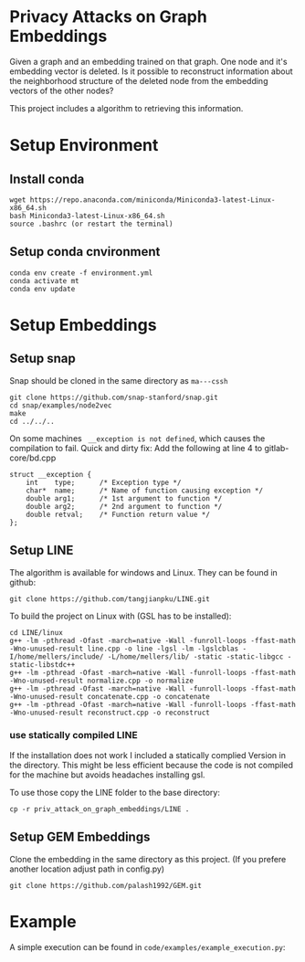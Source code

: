 # Privacy Attacks on Graph Embeddings
Given a graph and an embedding trained on that graph. One node and it's embedding vector is deleted. Is it possible to 
reconstruct information about the neighborhood structure of the deleted node from the embedding vectors of the other 
nodes?

This project includes a algorithm to retrieving this information.

# Setup Environment
## Install conda
```
wget https://repo.anaconda.com/miniconda/Miniconda3-latest-Linux-x86_64.sh
bash Miniconda3-latest-Linux-x86_64.sh
source .bashrc (or restart the terminal)
```
## Setup conda cnvironment
```
conda env create -f environment.yml
conda activate mt
conda env update
```
# Setup Embeddings
## Setup snap
Snap should be cloned in the same directory as `ma---cssh`
```
git clone https://github.com/snap-stanford/snap.git
cd snap/examples/node2vec
make
cd ../../..
```
On some machines ` __exception is not defined`, which causes the compilation to fail.
Quick and dirty fix: Add the following at line 4 to gitlab-core/bd.cpp

```
struct __exception {
    int    type;      /* Exception type */    
    char*  name;      /* Name of function causing exception */
    double arg1;      /* 1st argument to function */
    double arg2;      /* 2nd argument to function */
    double retval;    /* Function return value */
};
```

## Setup LINE

The algorithm is available for windows and Linux. They can be found in github:
```
git clone https://github.com/tangjianpku/LINE.git
```

To build the project on Linux with (GSL has to be installed):
```
cd LINE/linux
g++ -lm -pthread -Ofast -march=native -Wall -funroll-loops -ffast-math -Wno-unused-result line.cpp -o line -lgsl -lm -lgslcblas -I/home/mellers/include/ -L/home/mellers/lib/ -static -static-libgcc -static-libstdc++
g++ -lm -pthread -Ofast -march=native -Wall -funroll-loops -ffast-math -Wno-unused-result normalize.cpp -o normalize
g++ -lm -pthread -Ofast -march=native -Wall -funroll-loops -ffast-math -Wno-unused-result concatenate.cpp -o concatenate
g++ -lm -pthread -Ofast -march=native -Wall -funroll-loops -ffast-math -Wno-unused-result reconstruct.cpp -o reconstruct
```

### use statically compiled LINE
If the installation does not work I included a statically complied Version in the directory. This might be less efficient because the code is not compiled for the machine but avoids headaches installing gsl. 

To use those copy the LINE folder to the base directory:
```
cp -r priv_attack_on_graph_embeddings/LINE .
```

## Setup GEM Embeddings
Clone the embedding in the same directory as this project. (If you prefere another location adjust path in config.py)
```
git clone https://github.com/palash1992/GEM.git
```

# Example
A simple execution can be found in ``code/examples/example_execution.py``: